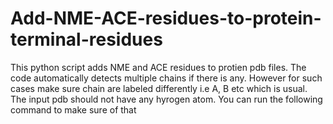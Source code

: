 # Add-NME-ACE-residues-to-protein-terminal-residues
This python script adds NME and ACE residues to protien pdb files. 
The code automatically detects multiple chains if there is any. However for such cases make sure chain are labeled differently i.e A, B etc which is usual.
The input pdb should not have any hyrogen atom. You can run the following command to make sure of that
